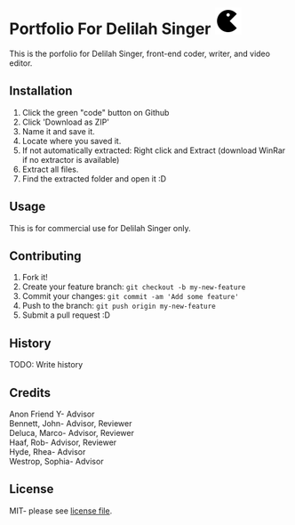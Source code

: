 # Portfolio For Delilah Singer ![Icon](./images/readme_icons/game-fill.svg)

This is the porfolio for Delilah Singer, front-end coder, writer, and video editor.  

## Installation

1. Click the green "code" button on Github  
2. Click 'Download as ZIP'  
3. Name it and save it.  
4. Locate where you saved it.  
5. If not automatically extracted: Right click and Extract (download WinRar if no extractor is available)  
6. Extract all files.  
7. Find the extracted folder and open it :D  

## Usage

This is for commercial use for Delilah Singer only.  

## Contributing

1. Fork it!
2. Create your feature branch: `git checkout -b my-new-feature`  
3. Commit your changes: `git commit -am 'Add some feature'`  
4. Push to the branch: `git push origin my-new-feature`  
5. Submit a pull request :D  
 
## History

TODO: Write history  

## Credits

Anon Friend Y- Advisor  
Bennett, John- Advisor, Reviewer  
Deluca, Marco- Advisor, Reviewer  
Haaf, Rob- Advisor, Reviewer  
Hyde, Rhea- Advisor  
Westrop, Sophia- Advisor  

## License

MIT- please see [license file](LICENSE).